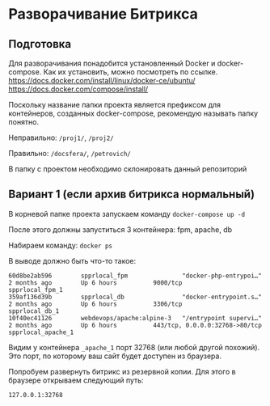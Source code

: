 # Разворачивание Битрикса

## Подготовка
Для разворачивания понадобится установленный Docker и docker-compose. Как их установить, можно посмотреть по ссылке.
https://docs.docker.com/install/linux/docker-ce/ubuntu/
https://docs.docker.com/compose/install/

Поскольку название папки проекта является префиксом для контейнеров, созданных docker-compose, рекомендую называть папку понятно. 

Неправильно: `/proj1/`, `/proj2/`

Правильно: `/docsfera/`, `/petrovich/`

В папку с проектом необходимо склонировать данный репозиторий

## Вариант 1 (если архив битрикса нормальный)

В корневой папке проекта запускаем команду `docker-compose up -d`

После этого должны запуститься 3 контейнера: fpm, apache, db

Набираем команду:
`docker ps`

В выводе должно быть что-то такое:
```
60d8be2ab596        spprlocal_fpm               "docker-php-entrypoi…"   2 months ago        Up 6 hours          9000/tcp                         spprlocal_fpm_1
359af136d39b        spprlocal_db                "docker-entrypoint.s…"   2 months ago        Up 6 hours          3306/tcp                         spprlocal_db_1
10f40ec41126        webdevops/apache:alpine-3   "/entrypoint supervi…"   2 months ago        Up 6 hours          443/tcp, 0.0.0.0:32768->80/tcp   spprlocal_apache_1
```
Видим у контейнера `_apache_1` порт 32768 (или любой другой похожий). Это порт, по которому ваш сайт будет доступен из браузера.

Попробуем развернуть битрикс из резервной копии. Для этого в браузере открываем следующий путь:

`127.0.0.1:32768`
